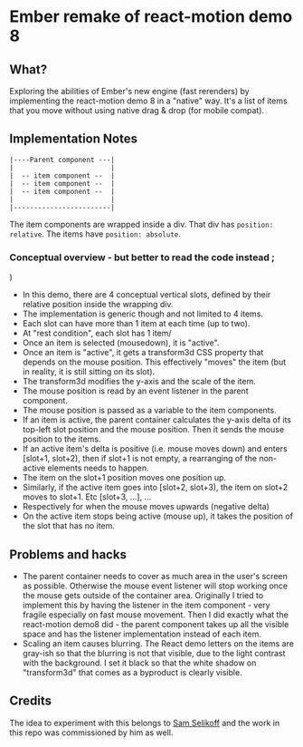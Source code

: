 # Ember remake of react-motion demo 8

## What?

Exploring the abilities of Ember's new engine (fast rerenders) by implementing the react-motion demo 8 in a "native" way.
It's a list of items that you move without using native drag & drop (for mobile compat).

## Implementation Notes

```
|----Parent component ---|
|                        |
|  -- item component --  |
|  -- item component --  |
|  -- item component --  |     
|                        |
|------------------------|
```

The item components are wrapped inside a div. That div has `position: relative`.
The items have `position: absolute`.

### Conceptual overview - but better to read the code instead ;
)
* In this demo, there are 4 conceptual vertical slots, defined by their relative position inside the wrapping div.
* The implementation is generic though and not limited to 4 items.
* Each slot can have more than 1 item at each time (up to two).
* At "rest condition", each slot has 1 item/
* Once an item is selected (mousedown), it is "active".
* Once an item is "active", it gets a transform3d CSS property that depends on the mouse position. This effectively "moves" the item (but in reality, it is still sitting on its slot).
* The transform3d modifies the y-axis and the scale of the item.
* The mouse position is read by an event listener in the parent component.
* The mouse position is passed as a variable to the item components.
* If an item is active, the parent container calculates the y-axis delta of its top-left slot position and the mouse position. Then it sends the mouse position to the items.
* If an active item's delta is positive (i.e. mouse moves down) and enters [slot+1, slot+2), then if slot+1 is not empty, a rearranging of the non-active elements needs to happen.
* The item on the slot+1 position moves one position up.
* Similarly, if the active item goes into [slot+2, slot+3), the item on slot+2 moves to slot+1. Etc [slot+3, ...], ...
* Respectively for when the mouse moves upwards (negative delta)
* On the active item stops being active (mouse up), it takes the position of the slot that has no item.

## Problems and hacks

* The parent container needs to cover as much area in the user's screen as possible. Otherwise the mouse event listener will stop working once the mouse gets outside of the container area. Originally I tried to implement this by having the listener in the item component - very fragile especially on fast mouse movement. Then I did exactly what the react-motion demo8 did - the parent component takes up all the visible space and has the listener implementation instead of each item.
* Scaling an item causes blurring. The React demo letters on the items are gray-ish so that the blurring is not that visible, due to the light contrast with the background. I set it black so that the white shadow on "transform3d" that comes as a byproduct is clearly visible.

## Credits

The idea to experiment with this belongs to [Sam Selikoff](https://github.com/samselikoff) and the work in this repo was commissioned by him as well.
